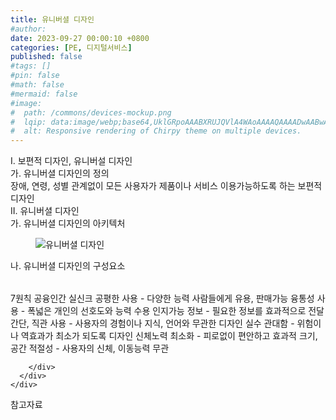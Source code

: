 ```yaml
---
title: 유니버셜 디자인
#author: 
date: 2023-09-27 00:00:10 +0800
categories: [PE, 디지털서비스]
published: false
#tags: []
#pin: false
#math: false
#mermaid: false
#image:
#  path: /commons/devices-mockup.png
#  lqip: data:image/webp;base64,UklGRpoAAABXRUJQVlA4WAoAAAAQAAAADwAABwAAQUxQSDIAAAARL0AmbZurmr57yyIiqE8oiG0bejIYEQTgqiDA9vqnsUSI6H+oAERp2HZ65qP/VIAWAFZQOCBCAAAA8AEAnQEqEAAIAAVAfCWkAALp8sF8rgRgAP7o9FDvMCkMde9PK7euH5M1m6VWoDXf2FkP3BqV0ZYbO6NA/VFIAAAA
#  alt: Responsive rendering of Chirpy theme on multiple devices.
---
```


<div class="post-wrap">
  <div class="para">
    <div class="para-title">
      I. 보편적 디자인, 유니버설 디자인
    </div>
    <div class="para-cntnt">
      <div class="para">
        <div class="para-title">
          가. 유니버셜 디자인의 정의
        </div>
        <div class="para-cntnt">
            장애, 연령, 성별 관계없이 모든 사용자가 제품이나 서비스 이용가능하도록 하는 보편적 디자인
        </div>
      </div>
    </div>
  </div>
  
  <div class="para">
    <div class="para-title">
      II. 유니버셜 디자인
    </div>
    <div class="para-cntnt">
      <div class="para">
        <div class="para-title">
          가. 유니버셜 디자인의 아키텍처
        </div>
        <div class="para-cntnt">
          <figure class="post-figure">
            <img src="/assets/img/posts/유니버셜-디자인.png" alt="유니버셜 디자인">
<!--            <figcaption>Source: Unveiling the Metaverse: Exploring Emerging Trends, Multifaceted Perspectives, and Future Challenges</figcaption>-->
          </figure>
        </div>
      </div>
      <div class="para">
        <div class="para-title">
          나. 유니버셜 디자인의 구성요소
        </div>
        <div class="para-cntnt">
          <table class="post-table">
          </table>
          7원칙 공융인간 실신크
  공평한 사용 - 다양한 능력 사람들에게 유용, 판매가능
  융통성 사용 - 폭넓은 개인의 선호도와 능력 수용
  인지가능 정보 - 필요한 정보를 효과적으로 전달
  간단, 직관 사용 - 사용자의 경험이나 지식, 언어와 무관한 디자인 
  실수 관대함 - 위험이나 역효과가 최소가 되도록 디자인 
  신체노력 최소화 - 피로없이 편안하고 효과적 
  크기, 공간 적절성 - 사용자의 신체, 이동능력 무관

        </div>
      </div>
    </div>
  </div>

  <div class="refr-wrap">
    <div class="refr-title">
        참고자료
    </div>
    <ol class="refr-list">
    <!--    <li>(나현식, 최대선) <a target="_blank" href="https://scienceon.kisti.re.kr/commons/util/originalView.do?cn=JAKO202225948430499&oCn=JAKO202225948430499&dbt=JAKO&journal=NJOU00291864">메타버스 보안 위협 요소 및 대응 방안 검토</a></li>-->
    <!--    <li>(M. Uddin, S. Manickam, H. Ullah, M. Obaidat and A. Dandoush) <a target="_blank" href="https://ieeexplore.ieee.org/abstract/document/10138386">Unveiling the Metaverse: Exploring Emerging Trends, Multifaceted Perspectives, and Future Challenges</a></li>-->
    </ol>
  </div>
</div>
